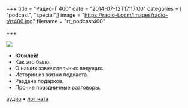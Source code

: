 +++
title = "Радио-Т 400"
date = "2014-07-12T17:17:00"
categories = [ "podcast", "special",]
image = "https://radio-t.com/images/radio-t/rt400.jpg"
filename = "rt_podcast400"

+++

![](https://radio-t.com/images/radio-t/rt400.jpg)

* **Юбилей!**
* Как это было.
* О наших замечательных ведущих.
* Истории из жизни подкаста.
* Раздача подарков.
* Прочие праздничные разговоры.

[аудио](https://cdn.radio-t.com/rt_podcast400.mp3) • [лог чата](http://chat.radio-t.com/logs/radio-t-400.html)
<audio src="https://cdn.radio-t.com/rt_podcast400.mp3" preload="none"></audio>